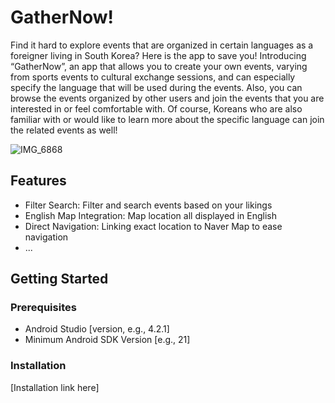 # GatherNow!

Find it hard to explore events that are organized in certain languages as a foreigner living in South Korea? Here is the app to save you! Introducing “GatherNow”, an app that allows you to create your own events, varying from sports events to cultural exchange sessions, and can especially specify the language that will be used during the events. Also, you can browse the events organized by other users and join the events that you are interested in or feel comfortable with. Of course, Koreans who are also familiar with or would like to learn more about the specific language can join the related events as well! 

![IMG_6868](https://github.com/snuhcs-course/swpp-2023-project-team-19/assets/113524113/0812bb83-d154-4737-b3da-e298f96a2016)


## Features

- Filter Search​: Filter and search events based on your likings
- English Map Integration: Map location all displayed in English
- Direct Navigation: Linking exact location to Naver Map to ease navigation
- ...

## Getting Started

### Prerequisites

- Android Studio [version, e.g., 4.2.1]
- Minimum Android SDK Version [e.g., 21]

### Installation

[Installation link here]
